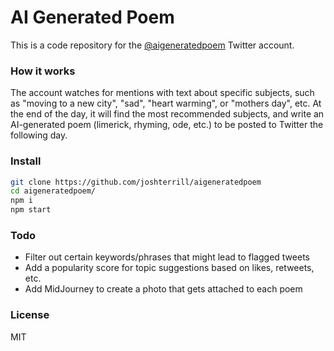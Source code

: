 # AI Generated Poem

This is a code repository for the [@aigeneratedpoem](https://twitter.com/aigeneratedpoem) Twitter account.

### How it works

The account watches for mentions with text about specific subjects, such as "moving to a new city", "sad", "heart warming", or "mothers day", etc. At 
the end of the day, it will find the most recommended subjects, and write an AI-generated poem (limerick, rhyming, ode, etc.) to be posted to Twitter the following day.

### Install

```bash
git clone https://github.com/joshterrill/aigeneratedpoem
cd aigeneratedpoem/
npm i
npm start
```

### Todo

* Filter out certain keywords/phrases that might lead to flagged tweets
* Add a popularity score for topic suggestions based on likes, retweets, etc.
* Add MidJourney to create a photo that gets attached to each poem

### License

MIT
